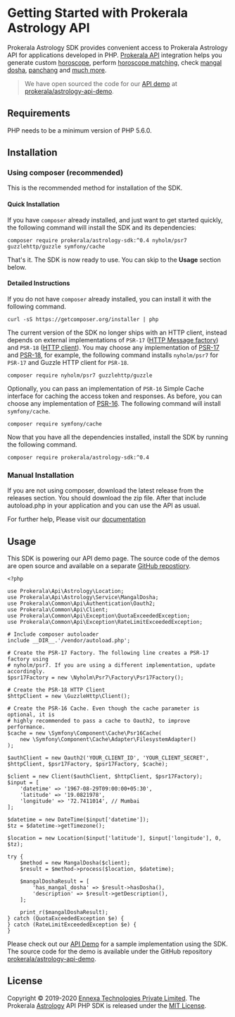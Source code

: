 # Getting Started with Prokerala Astrology API

Prokerala Astrology SDK provides convenient access to Prokerala Astrology API for applications developed in PHP. [Prokerala API](https://api.prokerala.com) integration helps you generate custom [horoscope](https://api.prokerala.com/demo/kundli.php), perform [horoscope matching](https://api.prokerala.com/demo/kundli-matching.php), check [mangal dosha](https://api.prokerala.com/demo/mangal-dosha.php), [panchang](https://api.prokerala.com/demo/panchang.php) and [much more](https://api.prokerala.com/demo).

> We have open sourced the code for our [API demo](https://api.prokerala.com/demo/) at [prokerala/astrology-api-demo](https://github.com/prokerala/astrology-api-demo). 

## Requirements

PHP needs to be a minimum version of PHP 5.6.0.

## Installation

### Using composer (recommended)

This is the recommended method for installation of the SDK.

#### Quick Installation

If you have `composer` already installed, and just want to get started quickly, the following command will install the SDK and its dependencies:

```
composer require prokerala/astrology-sdk:^0.4 nyholm/psr7 guzzlehttp/guzzle symfony/cache
```

That's it. The SDK is now ready to use. You can skip to the **Usage** section below.

#### Detailed Instructions

If you do not have `composer` already installed, you can install it with the following command.

```
curl -sS https://getcomposer.org/installer | php
```

The current version of the SDK no longer ships with an HTTP client, instead depends on external implementations of `PSR-17` ([HTTP Message factory](https://www.php-fig.org/psr/psr-17/)) and `PSR-18` ([HTTP client](https://www.php-fig.org/psr/psr-18/)). You may choose any implementation of [PSR-17](https://packagist.org/providers/psr/http-factory-implementation) and [PSR-18](https://packagist.org/providers/php-http/client-implementation), for example, the following command installs `nyholm/psr7` for `PSR-17` and Guzzle HTTP client for `PSR-18`.

```
composer require nyholm/psr7 guzzlehttp/guzzle
```

Optionally, you can pass an implementation of `PSR-16` Simple Cache interface for caching the access token and responses. As before, you can choose any implementation of [PSR-16](https://packagist.org/providers/psr/simple-cache-implementation). The following command will install `symfony/cache`.

```
composer require symfony/cache
```


Now that you have all the dependencies installed, install the SDK by running the following command.

```
composer require prokerala/astrology-sdk:^0.4
```

### Manual Installation

If you are not using composer, download the latest release from the releases section. You should download the zip file. After that include autoload.php in your application and you can use the API as usual.

For further help, Please visit our [documentation](https://api.prokerala.com/docs)

## Usage

This SDK is powering our API demo page. The source code of the demos are open source and available on a separate [GitHub repostiory](https://github.com/prokerala/astrology-api-demo).

```
<?php

use Prokerala\Api\Astrology\Location;
use Prokerala\Api\Astrology\Service\MangalDosha;
use Prokerala\Common\Api\Authentication\Oauth2;
use Prokerala\Common\Api\Client;
use Prokerala\Common\Api\Exception\QuotaExceededException;
use Prokerala\Common\Api\Exception\RateLimitExceededException;

# Include composer autoloader	
include __DIR__.'/vendor/autoload.php';

# Create the PSR-17 Factory. The following line creates a PSR-17 factory using
# nyholm/psr7. If you are using a different implementation, update accordingly.
$psr17Factory = new \Nyholm\Psr7\Factory\Psr17Factory();

# Create the PSR-18 HTTP Client
$httpClient = new \GuzzleHttp\Client();

# Create the PSR-16 Cache. Even though the cache parameter is optional, it is
# highly recommended to pass a cache to Oauth2, to improve performance.
$cache = new \Symfony\Component\Cache\Psr16Cache(
    new \Symfony\Component\Cache\Adapter\FilesystemAdapter()
);

$authClient = new Oauth2('YOUR_CLIENT_ID', 'YOUR_CLIENT_SECRET', $httpClient, $psr17Factory, $psr17Factory, $cache);

$client = new Client($authClient, $httpClient, $psr17Factory);
$input = [
    'datetime' => '1967-08-29T09:00:00+05:30',
    'latitude' => '19.0821978',
    'longitude' => '72.7411014', // Mumbai
];

$datetime = new DateTime($input['datetime']);
$tz = $datetime->getTimezone();

$location = new Location($input['latitude'], $input['longitude'], 0, $tz);

try {
    $method = new MangalDosha($client);
    $result = $method->process($location, $datetime);

    $mangalDoshaResult = [
    	'has_mangal_dosha' => $result->hasDosha(),
    	'description' => $result->getDescription(),
    ];

    print_r($mangalDoshaResult);
} catch (QuotaExceededException $e) {
} catch (RateLimitExceededException $e) {
}

```

Please check out our [API Demo](https://api.prokerala.com/demo) for a sample implementation using the SDK. The source code for the demo is available under the GitHub repository [prokerala/astrology-api-demo](https://github.com/prokerala/astrology-api-demo).

## License

Copyright &copy; 2019-2020 [Ennexa Technologies Private Limited](https://www.ennexa.com). The Prokerala [Astrology](https://www.prokerala.com/astrology/) API PHP SDK is released under the [MIT License](https://github.com/prokerala/astrology-sdk/blob/master/LICENSE).

